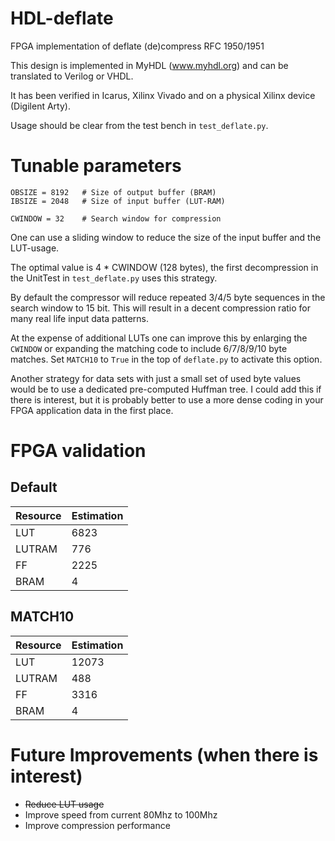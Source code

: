# HDL-deflate
FPGA implementation of deflate (de)compress RFC 1950/1951

This design is implemented in MyHDL (www.myhdl.org) and can be translated to Verilog or VHDL.

It has been verified in Icarus, Xilinx Vivado and on a physical Xilinx device (Digilent Arty).

Usage should be clear from the test bench in `test_deflate.py`.

# Tunable parameters

    OBSIZE = 8192   # Size of output buffer (BRAM)
    IBSIZE = 2048   # Size of input buffer (LUT-RAM)

    CWINDOW = 32    # Search window for compression

One can use a sliding window to reduce the size of the input buffer and the LUT-usage.

The optimal value is 4 * CWINDOW (128 bytes), the first decompression in the UnitTest in `test_deflate.py`
uses this strategy.

By default the compressor will reduce repeated 3/4/5 byte sequences in the search window to 15 bit.
This will result in a decent compression ratio for many real life input data patterns.

At the expense of additional LUTs one can improve this by enlarging the `CWINDOW` or expanding
the matching code to include 6/7/8/9/10 byte matches. Set `MATCH10` to `True` in the top of `deflate.py`
to activate this option.

Another strategy for data sets with just a small set of used byte values would be
to use a dedicated pre-computed Huffman tree. I could add this if there is interest, but it is probably
better to use a more dense coding in your FPGA application data in the first place.

# FPGA validation

## Default

Resource|Estimation
--------|----------
LUT	|6823
LUTRAM	|776
FF	|2225
BRAM	|4

## MATCH10

Resource|Estimation
--------|----------
LUT	|12073
LUTRAM	|488
FF	|3316
BRAM	|4

# Future Improvements (when there is interest)

* ~~Reduce LUT usage~~
* Improve speed from current 80Mhz to 100Mhz
* Improve compression performance

